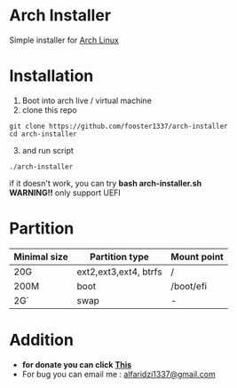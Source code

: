 # Arch Installer
Simple installer for <a href="https://archlinux.org/">Arch Linux </a>

# Installation
1. Boot into arch live / virtual machine
2. clone this repo
```
git clone https://github.com/fooster1337/arch-installer
cd arch-installer
```
3. and run script
```
./arch-installer
```
if it doesn't work, you can try <b> bash arch-installer.sh </b> <br>
<b>WARNING!!</b> only support UEFI

# Partition
| Minimal size  | Partition type | Mount point |
| ------------- | ------------- | ------------ |
| 20G  | ext2,ext3,ext4, btrfs  | /            |
| 200M  | boot  |                 /boot/efi    |
| 2G`|  swap |                    -            |

# Addition
- <b>for donate you can click <a href="https://saweria.co/fooster"> This </a> </b>
- For bug you can email me : alfaridzi1337@gmail.com


